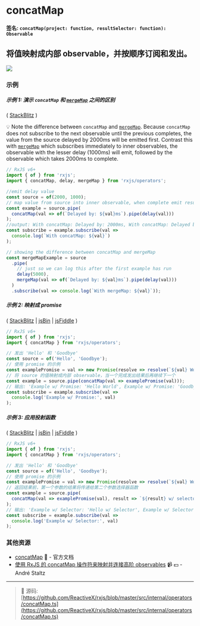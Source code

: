 # concatMap

#### 签名: `concatMap(project: function, resultSelector: function): Observable`

## 将值映射成内部 observable，并按顺序订阅和发出。

<div class="ua-ad"><a href="https://ultimateangular.com/?ref=76683_kee7y7vk"><img src="https://ultimateangular.com/assets/img/banners/ua-leader.svg"></a></div>

### 示例

##### 示例 1: 演示 `concatMap` 和 [`mergeMap`](./mergemap.md) 之间的区别

( [StackBlitz](https://stackblitz.com/edit/typescript-pkyxa1?file=index.ts&devtoolsheight=100) )

:bulb: Note the difference between `concatMap` and [`mergeMap`](./mergemap.md).
Because `concatMap` does not subscribe to the next observable until the previous
completes, the value from the source delayed by 2000ms will be emitted first.
Contrast this with [`mergeMap`](./mergemap.md) which subscribes immediately to
inner observables, the observable with the lesser delay (1000ms) will emit,
followed by the observable which takes 2000ms to complete.

```js
// RxJS v6+
import { of } from 'rxjs';
import { concatMap, delay, mergeMap } from 'rxjs/operators';

//emit delay value
const source = of(2000, 1000);
// map value from source into inner observable, when complete emit result and move to next
const example = source.pipe(
  concatMap(val => of(`Delayed by: ${val}ms`).pipe(delay(val)))
);
//output: With concatMap: Delayed by: 2000ms, With concatMap: Delayed by: 1000ms
const subscribe = example.subscribe(val =>
  console.log(`With concatMap: ${val}`)
);

// showing the difference between concatMap and mergeMap
const mergeMapExample = source
  .pipe(
    // just so we can log this after the first example has run
    delay(5000),
    mergeMap(val => of(`Delayed by: ${val}ms`).pipe(delay(val)))
  )
  .subscribe(val => console.log(`With mergeMap: ${val}`));
```

##### 示例 2: 映射成 promise

( [StackBlitz](https://stackblitz.com/edit/typescript-rv9byk?file=index.ts&devtoolsheight=100) |
[jsBin](http://jsbin.com/celixodeba/1/edit?js,console) |
[jsFiddle](https://jsfiddle.net/btroncone/Lym33L97//) )

```js
// RxJS v6+
import { of } from 'rxjs';
import { concatMap } from 'rxjs/operators';

// 发出 'Hello' 和 'Goodbye'
const source = of('Hello', 'Goodbye');
// 使用 promise 的示例
const examplePromise = val => new Promise(resolve => resolve(`${val} World!`));
// 将 source 的值映射成内部 observable，当一个完成发出结果后再继续下一个
const example = source.pipe(concatMap(val => examplePromise(val)));
// 输出: 'Example w/ Promise: 'Hello World', Example w/ Promise: 'Goodbye World'
const subscribe = example.subscribe(val =>
  console.log('Example w/ Promise:', val)
);
```

##### 示例 3: 应用投射函数

( [StackBlitz](https://stackblitz.com/edit/typescript-2elzt7?file=index.ts&devtoolsheight=100) |
[jsBin](http://jsbin.com/vihacewozo/1/edit?js,console) |
[jsFiddle](https://jsfiddle.net/btroncone/5sr5zzgy/) )

```js
// RxJS v6+
import { of } from 'rxjs';
import { concatMap } from 'rxjs/operators';

// 发出 'Hello' 和 'Goodbye'
const source = of('Hello', 'Goodbye');
// 使用 promise 的示例
const examplePromise = val => new Promise(resolve => resolve(`${val} World!`));
// 返回结果前，第一个参数的结果将传递给第二个参数选择器函数
const example = source.pipe(
  concatMap(val => examplePromise(val), result => `${result} w/ selector!`)
);
// 输出: 'Example w/ Selector: 'Hello w/ Selector', Example w/ Selector: 'Goodbye w/ Selector'
const subscribe = example.subscribe(val =>
  console.log('Example w/ Selector:', val)
);
```

### 其他资源

* [concatMap](https://cn.rx.js.org/class/es6/Observable.js~Observable.html#instance-method-concatMap) :newspaper: - 官方文档
* [使用 RxJS 的 concatMap 操作符来映射并连接高阶 observables](https://egghead.io/lessons/rxjs-use-rxjs-concatmap-to-map-and-concat-high-order-observables?course=use-higher-order-observables-in-rxjs-effectively) :video_camera: :dollar: - André Staltz

---
> :file_folder: 源码:  [https://github.com/ReactiveX/rxjs/blob/master/src/internal/operators/concatMap.ts](https://github.com/ReactiveX/rxjs/blob/master/src/internal/operators/concatMap.ts)
